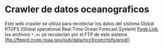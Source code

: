# Crawler de datos oceanograficos

Este web crawler se utiliza para recolectar los datos del sistema Global RTOFS (Global operational Real-Time Ocean Forecast System) [Page Link](https://polar.ncep.noaa.gov/global/data_access.shtml),
los archivos `*.nc` se recolectan por el FTP de este sistema [ftp://ftpprd.ncep.noaa.gov/pub/data/nccf/com/rtofs/prod/]
